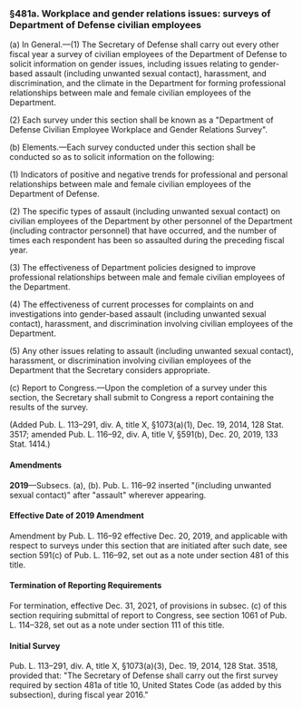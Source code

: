 ### §481a. Workplace and gender relations issues: surveys of Department of Defense civilian employees ###

(a) In General.—(1) The Secretary of Defense shall carry out every other fiscal year a survey of civilian employees of the Department of Defense to solicit information on gender issues, including issues relating to gender-based assault (including unwanted sexual contact), harassment, and discrimination, and the climate in the Department for forming professional relationships between male and female civilian employees of the Department.

(2) Each survey under this section shall be known as a "Department of Defense Civilian Employee Workplace and Gender Relations Survey".

(b) Elements.—Each survey conducted under this section shall be conducted so as to solicit information on the following:

(1) Indicators of positive and negative trends for professional and personal relationships between male and female civilian employees of the Department of Defense.

(2) The specific types of assault (including unwanted sexual contact) on civilian employees of the Department by other personnel of the Department (including contractor personnel) that have occurred, and the number of times each respondent has been so assaulted during the preceding fiscal year.

(3) The effectiveness of Department policies designed to improve professional relationships between male and female civilian employees of the Department.

(4) The effectiveness of current processes for complaints on and investigations into gender-based assault (including unwanted sexual contact), harassment, and discrimination involving civilian employees of the Department.

(5) Any other issues relating to assault (including unwanted sexual contact), harassment, or discrimination involving civilian employees of the Department that the Secretary considers appropriate.

(c) Report to Congress.—Upon the completion of a survey under this section, the Secretary shall submit to Congress a report containing the results of the survey.

(Added Pub. L. 113–291, div. A, title X, §1073(a)(1), Dec. 19, 2014, 128 Stat. 3517; amended Pub. L. 116–92, div. A, title V, §591(b), Dec. 20, 2019, 133 Stat. 1414.)

#### Amendments ####

**2019**—Subsecs. (a), (b). Pub. L. 116–92 inserted "(including unwanted sexual contact)" after "assault" wherever appearing.

#### Effective Date of 2019 Amendment ####

Amendment by Pub. L. 116–92 effective Dec. 20, 2019, and applicable with respect to surveys under this section that are initiated after such date, see section 591(c) of Pub. L. 116–92, set out as a note under section 481 of this title.

#### Termination of Reporting Requirements ####

For termination, effective Dec. 31, 2021, of provisions in subsec. (c) of this section requiring submittal of report to Congress, see section 1061 of Pub. L. 114–328, set out as a note under section 111 of this title.

#### Initial Survey ####

Pub. L. 113–291, div. A, title X, §1073(a)(3), Dec. 19, 2014, 128 Stat. 3518, provided that: "The Secretary of Defense shall carry out the first survey required by section 481a of title 10, United States Code (as added by this subsection), during fiscal year 2016."